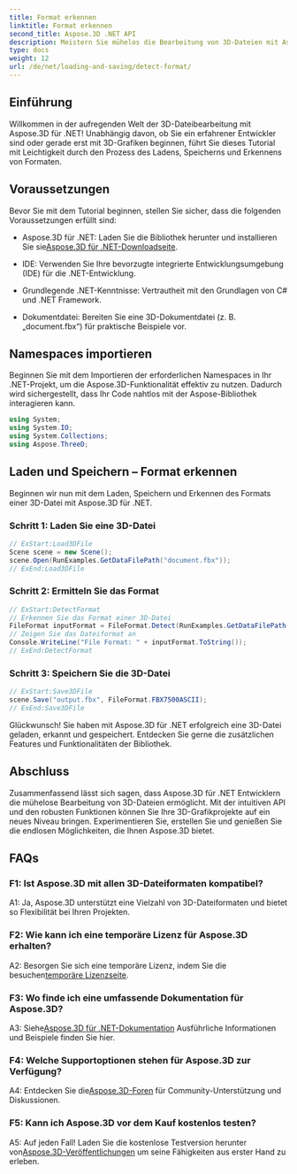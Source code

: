 ```yaml
---
title: Format erkennen
linktitle: Format erkennen
second_title: Aspose.3D .NET API
description: Meistern Sie mühelos die Bearbeitung von 3D-Dateien mit Aspose.3D für .NET. Laden, speichern und erkennen Sie Formate nahtlos.
type: docs
weight: 12
url: /de/net/loading-and-saving/detect-format/
---
```

## Einführung

Willkommen in der aufregenden Welt der 3D-Dateibearbeitung mit Aspose.3D für .NET! Unabhängig davon, ob Sie ein erfahrener Entwickler sind oder gerade erst mit 3D-Grafiken beginnen, führt Sie dieses Tutorial mit Leichtigkeit durch den Prozess des Ladens, Speicherns und Erkennens von Formaten.

## Voraussetzungen

Bevor Sie mit dem Tutorial beginnen, stellen Sie sicher, dass die folgenden Voraussetzungen erfüllt sind:

-  Aspose.3D für .NET: Laden Sie die Bibliothek herunter und installieren Sie sie[Aspose.3D für .NET-Downloadseite](https://releases.aspose.com/3d/net/).

- IDE: Verwenden Sie Ihre bevorzugte integrierte Entwicklungsumgebung (IDE) für die .NET-Entwicklung.

- Grundlegende .NET-Kenntnisse: Vertrautheit mit den Grundlagen von C# und .NET Framework.

- Dokumentdatei: Bereiten Sie eine 3D-Dokumentdatei (z. B. „document.fbx“) für praktische Beispiele vor.

## Namespaces importieren

Beginnen Sie mit dem Importieren der erforderlichen Namespaces in Ihr .NET-Projekt, um die Aspose.3D-Funktionalität effektiv zu nutzen. Dadurch wird sichergestellt, dass Ihr Code nahtlos mit der Aspose-Bibliothek interagieren kann.

```csharp
using System;
using System.IO;
using System.Collections;
using Aspose.ThreeD;
```

## Laden und Speichern – Format erkennen

Beginnen wir nun mit dem Laden, Speichern und Erkennen des Formats einer 3D-Datei mit Aspose.3D für .NET.

### Schritt 1: Laden Sie eine 3D-Datei

```csharp
// ExStart:Load3DFile
Scene scene = new Scene();
scene.Open(RunExamples.GetDataFilePath("document.fbx"));
// ExEnd:Load3DFile
```

### Schritt 2: Ermitteln Sie das Format

```csharp
// ExStart:DetectFormat
// Erkennen Sie das Format einer 3D-Datei
FileFormat inputFormat = FileFormat.Detect(RunExamples.GetDataFilePath("document.fbx"));
// Zeigen Sie das Dateiformat an
Console.WriteLine("File Format: " + inputFormat.ToString());
// ExEnd:DetectFormat
```

### Schritt 3: Speichern Sie die 3D-Datei

```csharp
// ExStart:Save3DFile
scene.Save("output.fbx", FileFormat.FBX7500ASCII);
// ExEnd:Save3DFile
```

Glückwunsch! Sie haben mit Aspose.3D für .NET erfolgreich eine 3D-Datei geladen, erkannt und gespeichert. Entdecken Sie gerne die zusätzlichen Features und Funktionalitäten der Bibliothek.

## Abschluss

Zusammenfassend lässt sich sagen, dass Aspose.3D für .NET Entwicklern die mühelose Bearbeitung von 3D-Dateien ermöglicht. Mit der intuitiven API und den robusten Funktionen können Sie Ihre 3D-Grafikprojekte auf ein neues Niveau bringen. Experimentieren Sie, erstellen Sie und genießen Sie die endlosen Möglichkeiten, die Ihnen Aspose.3D bietet.

## FAQs

### F1: Ist Aspose.3D mit allen 3D-Dateiformaten kompatibel?

A1: Ja, Aspose.3D unterstützt eine Vielzahl von 3D-Dateiformaten und bietet so Flexibilität bei Ihren Projekten.

### F2: Wie kann ich eine temporäre Lizenz für Aspose.3D erhalten?

 A2: Besorgen Sie sich eine temporäre Lizenz, indem Sie die besuchen[temporäre Lizenzseite](https://purchase.aspose.com/temporary-license/).

### F3: Wo finde ich eine umfassende Dokumentation für Aspose.3D?

 A3: Siehe[Aspose.3D für .NET-Dokumentation](https://reference.aspose.com/3d/net/) Ausführliche Informationen und Beispiele finden Sie hier.

### F4: Welche Supportoptionen stehen für Aspose.3D zur Verfügung?

 A4: Entdecken Sie die[Aspose.3D-Foren](https://forum.aspose.com/c/3d/18) für Community-Unterstützung und Diskussionen.

### F5: Kann ich Aspose.3D vor dem Kauf kostenlos testen?

 A5: Auf jeden Fall! Laden Sie die kostenlose Testversion herunter von[Aspose.3D-Veröffentlichungen](https://releases.aspose.com/) um seine Fähigkeiten aus erster Hand zu erleben.